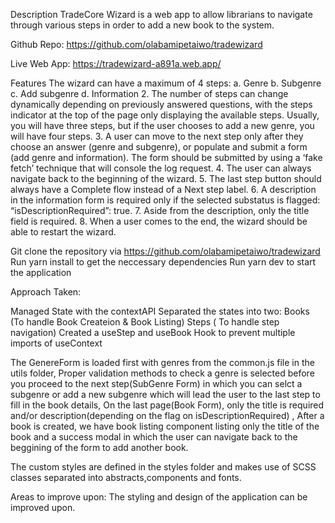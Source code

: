 
Description
TradeCore Wizard is a web app to allow librarians to navigate through various steps in order to
add a new book to the system.

Github Repo: https://github.com/olabamipetaiwo/tradewizard

Live Web App: https://tradewizard-a891a.web.app/


Features
The wizard can have a maximum of 4 steps:
a. Genre
b. Subgenre
c. Add subgenre
d. Information
2. The number of steps can change dynamically depending on previously answered
questions, with the steps indicator at the top of the page only displaying the available
steps. Usually, you will have three steps, but if the user chooses to add a new genre,
you will have four steps.
3. A user can move to the next step only after they choose an answer (genre and
subgenre), or populate and submit a form (add genre and information). The form should
be submitted by using a ‘fake fetch’ technique that will console the log request.
4. The user can always navigate back to the beginning of the wizard.
5. The last step button should always have a Complete flow instead of a Next step label.
6. A description in the information form is required only if the selected substatus is flagged:
“isDescriptionRequired”: true.
7. Aside from the description, only the title field is required.
8. When a user comes to the end, the wizard should be able to restart the wizard.

Git clone the repository via  https://github.com/olabamipetaiwo/tradewizard
Run yarn install to get the neccessary dependencies
Run yarn dev to start the application


Approach Taken:

Managed State with the contextAPI
Separated the states into two:
   Books (To handle Book Createion & Book Listing)
   Steps ( To handle step navigation)
Created a useStep and useBook Hook to prevent multiple imports of useContext

The GenereForm is loaded first with genres from the common.js file in the utils folder,
Proper validation methods to check a genre is selected before you proceed to the next step(SubGenre Form) in which you can selct a subgenre
or add a new subgenre which will lead the user to the last step to fill in the book details,
On the last page(Book Form), only the title is required and/or description(depending on the flag on isDescriptionRequired) ,
After a book is created, we have book listing component listing only the title of the book and a success modal in which the user can navigate back to the beggining of the form to add another book.


The custom styles are defined in the styles folder and makes use of SCSS classes separated into abstracts,components and fonts.

Areas to improve upon:
The styling and design of the application can be improved upon.



